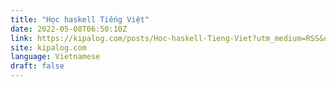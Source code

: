 ```yaml
---
title: "Học haskell Tiếng Việt"
date: 2022-05-08T06:50:10Z
link: https://kipalog.com/posts/Hoc-haskell-Tieng-Viet?utm_medium=RSS&utm_source=news.12bit.vn
site: kipalog.com
language: Vietnamese
draft: false
---
```

